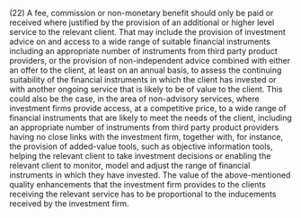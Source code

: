 (22) A fee, commission or non-monetary benefit should only be paid or received where justified by the provision of an additional or higher level service to the relevant client. That may include the provision of investment advice on and access to a wide range of suitable financial instruments including an appropriate number of instruments from third party product providers, or the provision of non-independent advice combined with either an offer to the client, at least on an annual basis, to assess the continuing suitability of the financial instruments in which the client has invested or with another ongoing service that is likely to be of value to the client. This could also be the case, in the area of non-advisory services, where investment firms provide access, at a competitive price, to a wide range of financial instruments that are likely to meet the needs of the client, including an appropriate number of instruments from third party product providers having no close links with the investment firm, together with, for instance, the provision of added-value tools, such as objective information tools, helping the relevant client to take investment decisions or enabling the relevant client to monitor, model and adjust the range of financial instruments in which they have invested. The value of the above-mentioned quality enhancements that the investment firm provides to the clients receiving the relevant service has to be proportional to the inducements received by the investment firm.